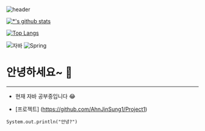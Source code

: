 ![header](https://capsule-render.vercel.app/api?type=egg&color=auto&height=300&section=header&text=Curriculum&fontSize=90&animation&=scaleIncolor=##40AEF0&)

[![*'s github stats](https://github-readme-stats.vercel.app/api?username=ahnjinsung1&show_icons=true&theme=radical)](https://github.com/깃허브아이디)   

[![Top Langs](https://github-readme-stats.vercel.app/api/top-langs/?username=ahnjinsung1)](https://github.com/깃허브아이디/github-readme-stats)


![자바](https://img.shields.io/badge/-자바-007396?style=flat&logo=Java&logoColor=ffffff)
![Spring](https://img.shields.io/badge/-Spring-6DB33F?style=for-the-badge&logo=Spring&logoColor=white)
​


# **안녕하세요~** 👋

---

* 현재 자바 공부중입니다 :joy:<br>


- [프로젝트] (https://github.com/AhnJinSung1/Project1) <br>
```
System.out.println("안녕?")
```


